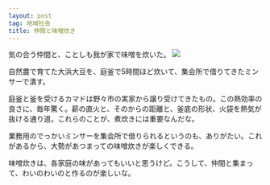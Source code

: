 ```yaml
---
layout: post
tag: 地域社会
title: 仲間と味噌炊き
---
```

気の合う仲間と、ことしも我が家で味噌を炊いた。
![](https://c2.staticflickr.com/4/3862/33237882916_0626aa2b46.jpg)

自然農で育てた大浜大豆を、庭釜で5時間ほど炊いて、集会所で借りてきたミンサーで潰す。

庭釜と釜を受けるカマドは野々市の実家から譲り受けてきたもの。この熱効率の良さに、毎年驚く。薪の直火と、そのからの距離と、釜底の形状、火袋を熱気が抜ける通り道。これらのことが、煮炊きには重要なんだな。

業務用のでっかいミンサーを集会所で借りられるというのも、ありがたい。これがあるから、大勢があつまっての味噌炊きが楽しくできる。

味噌炊きは、各家庭の味があってもいいと思うけど。こうして、仲間と集まって、わいのわいのと作るのが楽しいな。

